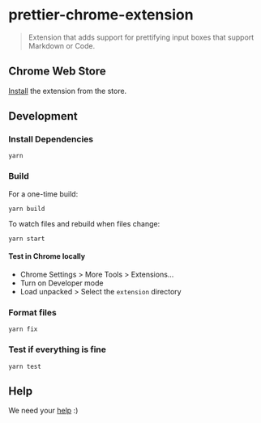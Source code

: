 # prettier-chrome-extension

> Extension that adds support for prettifying input boxes that support Markdown or Code.

## Chrome Web Store

[Install](https://chrome.google.com/webstore/detail/prettier/fbcfnmplppajblbmdehballiekfgdkhp) the extension from the store.

## Development

### Install Dependencies

```
yarn
```

### Build

For a one-time build:

```
yarn build
```

To watch files and rebuild when files change:

```
yarn start
```

#### Test in Chrome locally

- Chrome Settings > More Tools > Extensions...
- Turn on Developer mode
- Load unpacked > Select the `extension` directory

### Format files

```
yarn fix
```

### Test if everything is fine

```
yarn test
```

## Help

We need your [help](https://github.com/prettier/prettier-chrome-extension/issues) :)
